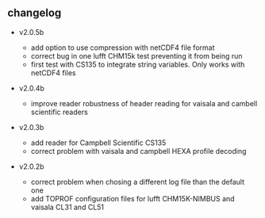 ## changelog

* v2.0.5b
    + add option to use compression with netCDF4 file format
    + correct bug in one lufft CHM15k test preventing it from being run
    + first test with CS135 to integrate string variables. Only works with netCDF4 files

* v2.0.4b
    + improve reader robustness of header reading for vaisala and cambell scientific readers

* v2.0.3b
    + add reader for Campbell Scientific CS135
    + correct problem with vaisala and campbell HEXA profile decoding


* v2.0.2b
    + correct problem when chosing a different log file than the default one
    + add TOPROF configuration files for lufft CHM15K-NIMBUS and vaisala CL31 and CL51